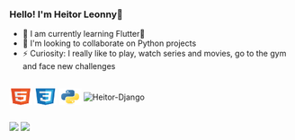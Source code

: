 ###  Hello! I'm Heitor Leonny👋




- 🌱 I am currently learning Flutter📱
- 👯 I'm looking to collaborate on Python projects
- ⚡ Curiosity: I really like to play, watch series and movies, go to the gym and face new challenges

<div style="display: inline_block"><br>
  
  
 
  <img align="center" alt="Heitor-HTML" height="30" width="40" src="https://raw.githubusercontent.com/devicons/devicon/master/icons/html5/html5-original.svg">
  <img align="center" alt="Heitor-CSS" height="30" width="40" src="https://raw.githubusercontent.com/devicons/devicon/master/icons/css3/css3-original.svg">
  <img align="center" alt="Heitor-Python" height="30" width="40" src="https://raw.githubusercontent.com/devicons/devicon/master/icons/python/python-original.svg">
  <img align="center" alt="Heitor-Django" height="30" width="40" src="https://cdn.jsdelivr.net/gh/devicons/devicon/icons/django/django-plain.svg">
         
  
  
</div>

  ##
  
<div> 
  
  <a href="https://instagram.com/heitor.leonny" target="_blank"><img src="https://img.shields.io/badge/-Instagram-%23E4405F?style=for-the-badge&logo=instagram&logoColor=white" target="_blank"></a>
  <a href="https://www.linkedin.com/in/heitor-leonny-24b564240/" target="_blank"><img src="https://img.shields.io/badge/-LinkedIn-%230077B5?style=for-the-badge&logo=linkedin&logoColor=white" target="_blank"></a> 
  
</div>
